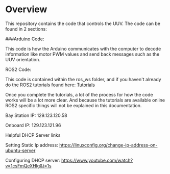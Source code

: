 # Overview

This repository contains the code that controls the UUV. The code can be found in 2 sections:

###Arduino Code:

This code is how the Arduino communicates with the computer to decode information like motor PWM values and send back messages such as the UUV orientation.



ROS2 Code:

This code is contained within the ros_ws folder, and if you haven't already do the ROS2 tutorials found here: [Tutorials](https://docs.ros.org/en/humble/Tutorials.html)

Once you complete the tutorials, a lot of the process for how the code works will be a lot more clear. And because the tutorials are available online ROS2 specific things will not be explained in this documentation.

Bay Station IP: 129.123.120.58

Onboard IP: 129.123.121.96


Helpful DHCP Server links

Setting Static Ip address:
https://linuxconfig.org/change-ip-address-on-ubuntu-server

Configuring DHCP server:
https://www.youtube.com/watch?v=1csFmQeXHlg&t=1s
